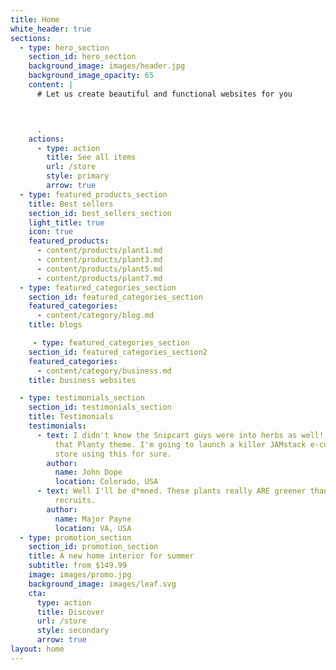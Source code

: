 ```yaml
---
title: Home
white_header: true
sections:
  - type: hero_section
    section_id: hero_section
    background_image: images/header.jpg
    background_image_opacity: 65
    content: |
      # Let us create beautiful and functional websites for you



      .
    actions:
      - type: action
        title: See all items
        url: /store
        style: primary
        arrow: true
  - type: featured_products_section
    title: Best sellers
    section_id: best_sellers_section
    light_title: true
    icon: true
    featured_products:
      - content/products/plant1.md
      - content/products/plant3.md
      - content/products/plant5.md
      - content/products/plant7.md
  - type: featured_categories_section
    section_id: featured_categories_section
    featured_categories:
      - content/category/blog.md
    title: blogs

     - type: featured_categories_section
    section_id: featured_categories_section2
    featured_categories:
      - content/category/business.md
    title: business websites

  - type: testimonials_section
    section_id: testimonials_section
    title: Testimonials
    testimonials:
      - text: I didn't know the Snipcart guys were into herbs as well! How beautiful is
          that Planty theme. I'm going to launch a killer JAMstack e-commerce
          store using this for sure.
        author:
          name: John Dope
          location: Colorado, USA
      - text: Well I'll be d*mned. These plants really ARE greener than any of my
          recruits.
        author:
          name: Major Payne
          location: VA, USA
  - type: promotion_section
    section_id: promotion_section
    title: A new home interior for summer
    subtitle: from $149.99
    image: images/promo.jpg
    background_image: images/leaf.svg
    cta:
      type: action
      title: Discover
      url: /store
      style: secondary
      arrow: true
layout: home
---
```

